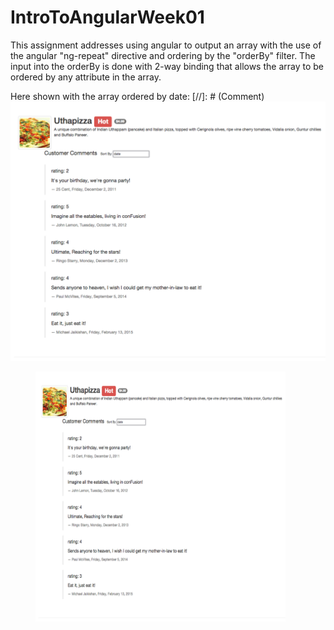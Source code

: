 # IntroToAngularWeek01
This assignment addresses using angular to output an array with the use of the
angular "ng-repeat" directive and ordering by the "orderBy" filter.  The input
into the orderBy is done with 2-way binding that allows the array to be ordered
by any attribute in the array.

Here shown with the array ordered by date:
[//]: # (Comment) ![assignment01](images/assignment01.png)
<figure><img src="images/assignment01.png" alt="image" width="400" height="400"></figure>
